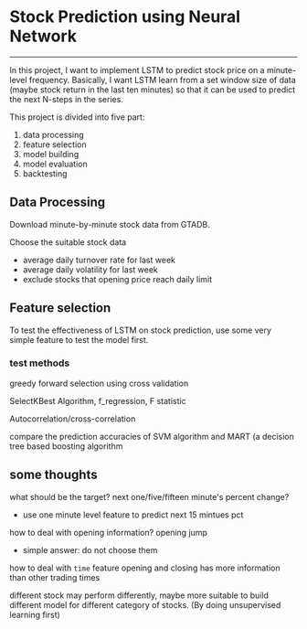 # Stock Prediction using Neural Network
---
In this project, I want to implement LSTM to predict stock price on a minute-level frequency.
Basically, I want LSTM learn from a set window size of data (maybe stock return in the last ten minutes) so that it can be used to predict the next N-steps in the series.

This project is divided into five part:
1. data processing
2. feature selection
3. model building
4. model evaluation
5. backtesting

## Data Processing
Download minute-by-minute stock data from GTADB.

Choose the suitable stock data 
- average daily turnover rate for last week
- average daily volatility for last week
- exclude stocks that opening price reach daily limit


## Feature selection
To test the effectiveness of LSTM on stock prediction, use some very simple feature to test the model first.



### test methods
greedy forward selection using cross validation

SelectKBest Algorithm, f_regression, F statistic

Autocorrelation/cross-correlation

compare the prediction accuracies of SVM algorithm and MART (a decision tree based boosting algorithm



## some thoughts 
what should be the target?
next one/five/fifteen minute's percent change?
- use one minute level feature to predict next 15 mintues pct

how to deal with opening information?
opening jump
- simple answer: do not choose them

how to deal with `time` feature
opening and closing has more information than other trading times

different stock may perform differently, maybe more suitable to build different model for different category of stocks. (By doing unsupervised learning first)
